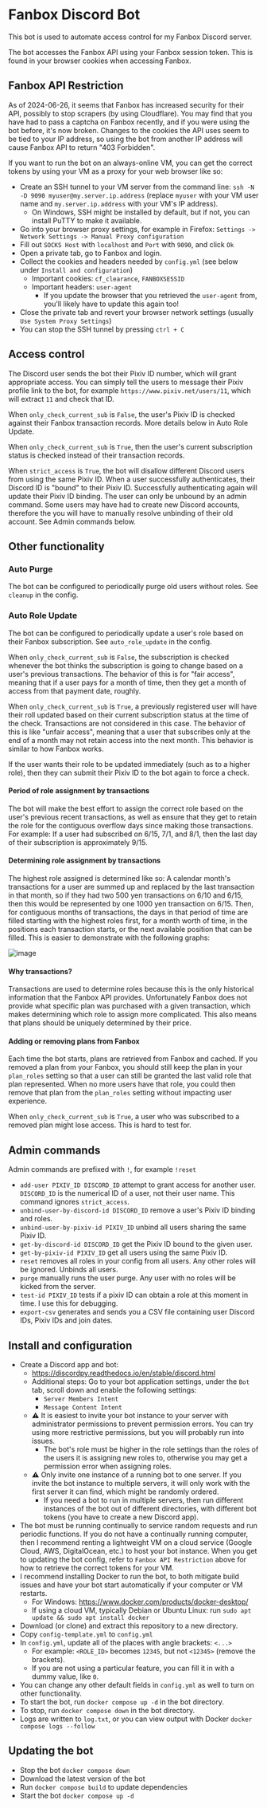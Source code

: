 # Fanbox Discord Bot
This bot is used to automate access control for my Fanbox Discord server.

The bot accesses the Fanbox API using your Fanbox session token. This is found in your browser cookies when accessing Fanbox.

## Fanbox API Restriction
As of 2024-06-26, it seems that Fanbox has increased security for their API, possibly to stop scrapers (by using Cloudflare). You may find that you have had to pass a captcha on Fanbox recently, and if you were using the bot before, it's now broken. Changes to the cookies the API uses seem to be tied to your IP address, so using the bot from another IP address will cause Fanbox API to return "403 Forbidden".

If you want to run the bot on an always-online VM, you can get the correct tokens by using your VM as a proxy for your web browser like so:
- Create an SSH tunnel to your VM server from the command line: `ssh -N -D 9090 myuser@my.server.ip.address` (replace `myuser` with your VM user name and `my.server.ip.address` with your VM's IP address).
  - On Windows, SSH might be installed by default, but if not, you can install PuTTY to make it available.
- Go into your browser proxy settings, for example in Firefox: `Settings -> Network Settings -> Manual Proxy configuration`
- Fill out `SOCKS Host` with `localhost` and `Port` with `9090`, and click `Ok`
- Open a private tab, go to Fanbox and login.
- Collect the cookies and headers needed by `config.yml` (see below under `Install and configuration`)
  - Important cookies: `cf_clearance`, `FANBOXSESSID`
  - Important headers: `user-agent`
    - If you update the browser that you retrieved the `user-agent` from, you'll likely have to update this again too!
- Close the private tab and revert your browser network settings (usually `Use System Proxy Settings`)
- You can stop the SSH tunnel by pressing `ctrl + C`

## Access control
The Discord user sends the bot their Pixiv ID number, which will grant appropriate access. You can simply tell the users to message their Pixiv profile link to the bot, for example `https://www.pixiv.net/users/11`, which will extract `11` and check that ID.

When `only_check_current_sub` is `False`, the user's Pixiv ID is checked against their Fanbox transaction records. More details below in Auto Role Update.

When `only_check_current_sub` is `True`, then the user's current subscription status is checked instead of their transaction records.

When `strict_access` is `True`, the bot will disallow different Discord users from using the same Pixiv ID. When a user successfully authenticates, their Discord ID is "bound" to their Pixiv ID. Successfully authenticating again will update their Pixiv ID binding. The user can only be unbound by an admin command. Some users may have had to create new Discord accounts, therefore the you will have to manually resolve unbinding of their old account. See Admin commands below.

## Other functionality

### Auto Purge
The bot can be configured to periodically purge old users without roles. See `cleanup` in the config.

### Auto Role Update
The bot can be configured to periodically update a user's role based on their Fanbox subscription. See `auto_role_update` in the config.

When `only_check_current_sub` is `False`, the subscription is checked whenever the bot thinks the subscription is going to change based on a user's previous transactions. The behavior of this is for "fair access", meaning that if a user pays for a month of time, then they get a month of access from that payment date, roughly.

When `only_check_current_sub` is `True`, a previously registered user will have their roll updated based on their current subscription status at the time of the check. Transactions are not considered in this case. The behavior of this is like "unfair access", meaning that a user that subscribes only at the end of a month may not retain access into the next month. This behavior is similar to how Fanbox works.

If the user wants their role to be updated immediately (such as to a higher role), then they can submit their Pixiv ID to the bot again to force a check.

#### Period of role assignment by transactions
The bot will make the best effort to assign the correct role based on the user's previous recent transactions, as well as ensure that they get to retain the role for the contiguous overflow days since making those transactions. For example: If a user had subscribed on 6/15, 7/1, and 8/1, then the last day of their subscription is approximately 9/15.

#### Determining role assignment by transactions
The highest role assigned is determined like so: A calendar month's transactions for a user are summed up and replaced by the last transaction in that month, so if they had two 500 yen transactions on 6/10 and 6/15, then this would be represented by one 1000 yen transaction on 6/15. Then, for contiguous months of transactions, the days in that period of time are filled starting with the highest roles first, for a month worth of time, in the positions each transaction starts, or the next available position that can be filled. This is easier to demonstrate with the following graphs:

![image](https://github.com/cromachina/fanbox-bot/assets/82557197/8e1e4414-5bdb-42cc-a1f9-f4d6e693e509)

#### Why transactions?
Transactions are used to determine roles because this is the only historical information that the Fanbox API provides. Unfortunately Fanbox does not provide what specific plan was purchased with a given transaction, which makes determining which role to assign more complicated. This also means that plans should be uniquely determined by their price.

#### Adding or removing plans from Fanbox
Each time the bot starts, plans are retrieved from Fanbox and cached. If you removed a plan from your Fanbox, you should still keep the plan in your `plan_roles` setting so that a user can still be granted the last valid role that plan represented. When no more users have that role, you could then remove that plan from the `plan_roles` setting without impacting user experience.

When `only_check_current_sub` is `True`, a user who was subscribed to a removed plan might lose access. This is hard to test for.

## Admin commands
Admin commands are prefixed with `!`, for example `!reset`
- `add-user PIXIV_ID DISCORD_ID` attempt to grant access for another user. `DISCORD_ID` is the numerical ID of a user, not their user name. This command ignores `strict_access`.
- `unbind-user-by-discord-id DISCORD_ID` remove a user's Pixiv ID binding and roles.
- `unbind-user-by-pixiv-id PIXIV_ID` unbind all users sharing the same Pixiv ID.
- `get-by-discord-id DISCORD_ID` get the Pixiv ID bound to the given user.
- `get-by-pixiv-id PIXIV_ID` get all users using the same Pixiv ID.
- `reset` removes all roles in your config from all users. Any other roles will be ignored. Unbinds all users.
- `purge` manually runs the user purge. Any user with no roles will be kicked from the server.
- `test-id PIXIV_ID` tests if a pixiv ID can obtain a role at this moment in time. I use this for debugging.
- `export-csv` generates and sends you a CSV file containing user Discord IDs, Pixiv IDs and join dates.

## Install and configuration
- Create a Discord app and bot:
    - https://discordpy.readthedocs.io/en/stable/discord.html
    - Additional steps: Go to your bot application settings, under the `Bot` tab, scroll down and enable the following settings:
        - `Server Members Intent`
        - `Message Content Intent`
    - ⚠ It is easiest to invite your bot instance to your server with administrator permissions to prevent permission errors. You can try using more restrictive permissions, but you will probably run into issues.
        - The bot's role must be higher in the role settings than the roles of the users it is assigning new roles to, otherwise you may get a permission error when assigning roles.
    - ⚠ Only invite one instance of a running bot to one server. If you invite the bot instance to multiple servers, it will only work with the first server it can find, which might be randomly ordered.
        - If you need a bot to run in multiple servers, then run different instances of the bot out of different directories, with different bot tokens (you have to create a new Discord app).
- The bot must be running continually to service random requests and run periodic functions. If you do not have a continually running computer, then I recommend renting a lightweight VM on a cloud service (Google Cloud, AWS, DigitalOcean, etc.) to host your bot instance. When you get to updating the bot config, refer to `Fanbox API Restriction` above for how to retrieve the correct tokens for your VM.
- I recommend installing Docker to run the bot, to both mitigate build issues and have your bot start automatically if your computer or VM restarts.
  - For Windows: https://www.docker.com/products/docker-desktop/
  - If using a cloud VM, typically Debian or Ubuntu Linux: run `sudo apt update && sudo apt install docker`
- Download (or clone) and extract this repository to a new directory.
- Copy `config-template.yml` to `config.yml`
- In `config.yml`, update all of the places with angle brackets: `<...>`
  - For example: `<ROLE_ID>` becomes `12345`, but not `<12345>` (remove the brackets).
  - If you are not using a particular feature, you can fill it in with a dummy value, like `0`.
- You can change any other default fields in `config.yml` as well to turn on other functionality.
- To start the bot, run `docker compose up -d` in the bot directory.
- To stop, run `docker compose down` in the bot directory.
- Logs are written to `log.txt`, or you can view output with Docker `docker compose logs --follow`

## Updating the bot
- Stop the bot `docker compose down`
- Download the latest version of the bot
- Run `docker compose build` to update dependencies
- Start the bot `docker compose up -d`
